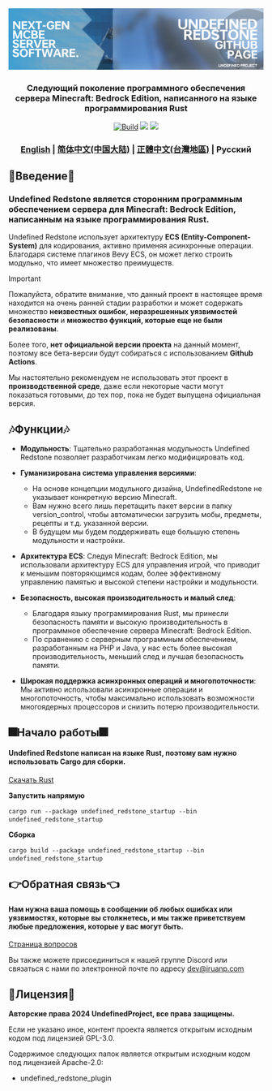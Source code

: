 <div align="center">
  <a href="https://github.com/UndefinedProjectMC/UndefinedRedstone">
    <img src="urgithub.png" alt="Logo">
  </a>
  <h3 align="center">Следующий поколение программного обеспечения сервера Minecraft: Bedrock Edition, написанного на языке программирования Rust</h3>

  <a href="https://github.com/UndefinedProjectMC/UndefinedRedstone/actions"><img     src="https://github.com/UndefinedProjectMC/UndefinedRedstone/actions/workflows/rust.yml/badge.svg" alt="Build"/></a>
  <a href="https://feedback.minecraft.net/hc/en-us/articles/28105668043661-Minecraft-1-21-2-Bedrock"><img src="https://img.shields.io/badge/minecraft-v1.21.2%20(Bedrock)-green" /></a>
  <a href="https://github.com/UndefinedProjectMC/UndefinedRedstone/tree/main/crates/undefined_redstone_network/src/protocol"><img src="https://img.shields.io/badge/protocol-686-green" /></a>

  ### [English](README.md) | [简体中文(中国大陆)](README_zh_CN.md) | [正體中文(台灣地區)](README_zh_TW.md) | Русский
</div>

## 🎉Введение🎉
### Undefined Redstone является сторонним программным обеспечением сервера для Minecraft: Bedrock Edition, написанным на языке программирования Rust.
Undefined Redstone использует архитектуру **ECS (Entity-Component-System)** для кодирования, активно применяя асинхронные операции. Благодаря системе плагинов Bevy ECS, он может легко строить модульно, что имеет множество преимуществ.

> [!IMPORTANT]
> Пожалуйста, обратите внимание, что данный проект в настоящее время находится на очень ранней стадии разработки и может содержать множество **неизвестных ошибок**, **неразрешенных уязвимостей безопасности** и **множество функций, которые еще не были реализованы**.
> 
> Более того, **нет официальной версии проекта** на данный момент, поэтому все бета-версии будут собираться с использованием **Github Actions**.
> 
> Мы настоятельно рекомендуем не использовать этот проект в **производственной среде**, даже если некоторые части могут показаться готовыми, до тех пор, пока не будет выпущена официальная версия.
## 🎶Функции🎶
- **Модульность**: Тщательно разработанная модульность Undefined Redstone позволяет разработчикам легко модифицировать код.

- **Гуманизирована система управления версиями**:
  - На основе концепции модульного дизайна, UndefinedRedstone не указывает конкретную версию Minecraft.
  - Вам нужно всего лишь перетащить пакет версии в папку version_control, чтобы автоматически загрузить мобы, предметы, рецепты и т.д. указанной версии.
  - В будущем мы будем поддерживать еще большую степень модульности и настройки.

- **Архитектура ECS**: Следуя Minecraft: Bedrock Edition, мы использовали архитектуру ECS для управления игрой, что приводит к меньшим повторяющимся кодам, более эффективному управлению памятью и высокой степени настройки и модульности.

- **Безопасность, высокая производительность и малый след**:
  - Благодаря языку программирования Rust, мы принесли безопасность памяти и высокую производительность в программное обеспечение сервера Minecraft: Bedrock Edition.
  - По сравнению с серверным программным обеспечением, разработанным на PHP и Java, у нас есть более высокая производительность, меньший след и лучшая безопасность памяти.

- **Широкая поддержка асинхронных операций и многопоточности**: Мы активно использовали асинхронные операции и многопоточность, чтобы максимально использовать возможности многоядерных процессоров и снизить потерю производительности.

## 🎆Начало работы🎆
#### Undefined Redstone написан на языке Rust, поэтому вам нужно использовать Cargo для сборки.
[Скачать Rust](https://www.rust-lang.org/en-US/learn/get-started)

**Запустить напрямую**
```shell
cargo run --package undefined_redstone_startup --bin undefined_redstone_startup
```

**Сборка**
```shell
cargo build --package undefined_redstone_startup --bin undefined_redstone_startup
```

## 👉Обратная связь👈
#### Нам нужна ваша помощь в сообщении об любых ошибках или уязвимостях, которые вы столкнетесь, и мы также приветствуем любые предложения, которые у вас могут быть.

[Страница вопросов](https://github.com/UndefinedProjectMC/UndefinedRedstone/issues)

Вы также можете присоединиться к нашей группе Discord или связаться с нами по электронной почте по адресу dev@iruanp.com

## 📄Лицензия📄

**Авторские права 2024 UndefinedProject, все права защищены.**

Если не указано иное, контент проекта является открытым исходным кодом под лицензией GPL-3.0.

Содержимое следующих папок является открытым исходным кодом под лицензией Apache-2.0:
- undefined_redstone_plugin

